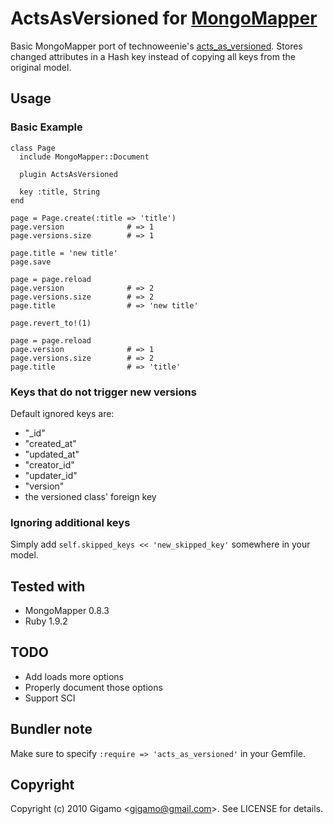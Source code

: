 # ActsAsVersioned for [MongoMapper](http://github.com/jnunemaker/mongomapper)

Basic MongoMapper port of technoweenie's [acts_as_versioned](http://github.com/technoweenie/acts_as_versioned). Stores changed attributes in a Hash key instead of copying all keys from the original model.

## Usage

### Basic Example

    class Page
      include MongoMapper::Document

      plugin ActsAsVersioned

      key :title, String
    end

    page = Page.create(:title => 'title')
    page.version              # => 1
    page.versions.size        # => 1

    page.title = 'new title'
    page.save

    page = page.reload
    page.version              # => 2
    page.versions.size        # => 2
    page.title                # => 'new title'

    page.revert_to!(1)

    page = page.reload
    page.version              # => 1
    page.versions.size        # => 2
    page.title                # => 'title'

### Keys that do not trigger new versions

Default ignored keys are:

* "\_id"
* "created\_at"
* "updated\_at"
* "creator\_id"
* "updater\_id"
* "version"
* the versioned class' foreign key

### Ignoring additional keys

Simply add `self.skipped_keys << 'new_skipped_key'` somewhere in your model.

## Tested with

* MongoMapper 0.8.3
* Ruby 1.9.2

## TODO

* Add loads more options
* Properly document those options
* Support SCI

## Bundler note

Make sure to specify `:require => 'acts_as_versioned'` in your Gemfile.

## Copyright

Copyright (c) 2010 Gigamo &lt;gigamo@gmail.com&gt;. See LICENSE for details.

